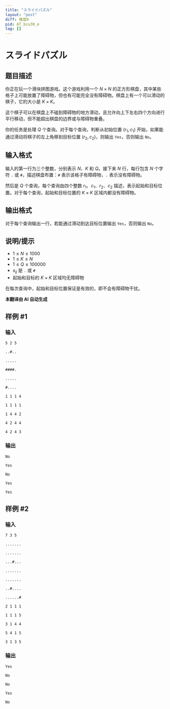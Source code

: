 ```yaml
---
title: "スライドパズル"
layout: "post"
diff: 难度0
pid: AT_bcu30_e
tag: []
---
```


# スライドパズル

## 题目描述

你正在玩一个滑块拼图游戏。这个游戏利用一个 $N \times N$ 的正方形棋盘，其中某些格子上可能放置了障碍物，但也有可能完全没有障碍物。棋盘上有一个可以滑动的棋子，它的大小是 $K \times K$。

这个棋子可以在棋盘上不碰到障碍物的地方滑动，且允许向上下左右四个方向进行平行移动，但不能超出棋盘的边界或与障碍物重叠。

你的任务是处理 $Q$ 个查询。对于每个查询，判断从初始位置 $(r_1, c_1)$ 开始，如果能通过滑动将棋子的左上角移到目标位置 $(r_2, c_2)$，则输出 `Yes`，否则输出 `No`。

## 输入格式

输入的第一行为三个整数，分别表示 $N$、$K$ 和 $Q$。接下来 $N$ 行，每行包含 $N$ 个字符 `.` 或 `#`，描述棋盘布置：`#` 表示该格子有障碍物，`.` 表示没有障碍物。

然后是 $Q$ 个查询，每个查询由四个整数 $r_1$、$c_1$、$r_2$、$c_2$ 描述，表示起始和目标位置。对于每个查询，起始和目标位置的 $K \times K$ 区域内都没有障碍物。

## 输出格式

对于每个查询输出一行，若能通过滑动到达目标位置输出 `Yes`，否则输出 `No`。

## 说明/提示

- $1 \leq N \leq 1000$
- $1 \leq K \leq N$
- $1 \leq Q \leq 100000$
- $s_{ij}$ 是 `.` 或 `#`
- 起始和目标的 $K \times K$ 区域均无障碍物

在每次查询中，起始和目标位置保证是有效的，即不会有障碍物干扰。

 **本翻译由 AI 自动生成**

## 样例 #1

### 输入

```
5 2 5
..#..
.....
####.
.....
#....
1 1 1 4
1 1 1 1
1 4 4 2
4 2 4 4
4 2 4 3
```

### 输出

```
No
Yes
No
Yes
Yes
```

## 样例 #2

### 输入

```
7 3 5
.......
.......
...#...
.......
.......
..#....
......#
2 1 1 1
1 1 1 5
3 1 4 4
5 4 1 5
3 1 3 5
```

### 输出

```
Yes
No
No
Yes
No
```

